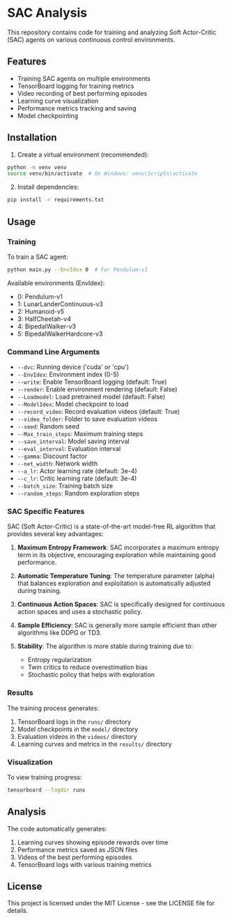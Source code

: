 # SAC Analysis

This repository contains code for training and analyzing Soft Actor-Critic (SAC) agents on various continuous control environments.

## Features

- Training SAC agents on multiple environments
- TensorBoard logging for training metrics
- Video recording of best performing episodes
- Learning curve visualization
- Performance metrics tracking and saving
- Model checkpointing

## Installation

1. Create a virtual environment (recommended):
```bash
python -m venv venv
source venv/bin/activate  # On Windows: venv\Scripts\activate
```

2. Install dependencies:
```bash
pip install -r requirements.txt
```

## Usage

### Training

To train a SAC agent:

```bash
python main.py --EnvIdex 0  # For Pendulum-v1
```

Available environments (EnvIdex):
- 0: Pendulum-v1
- 1: LunarLanderContinuous-v3
- 2: Humanoid-v5
- 3: HalfCheetah-v4
- 4: BipedalWalker-v3
- 5: BipedalWalkerHardcore-v3

### Command Line Arguments

- `--dvc`: Running device ('cuda' or 'cpu')
- `--EnvIdex`: Environment index (0-5)
- `--write`: Enable TensorBoard logging (default: True)
- `--render`: Enable environment rendering (default: False)
- `--Loadmodel`: Load pretrained model (default: False)
- `--ModelIdex`: Model checkpoint to load
- `--record_video`: Record evaluation videos (default: True)
- `--video_folder`: Folder to save evaluation videos
- `--seed`: Random seed
- `--Max_train_steps`: Maximum training steps
- `--save_interval`: Model saving interval
- `--eval_interval`: Evaluation interval
- `--gamma`: Discount factor
- `--net_width`: Network width
- `--a_lr`: Actor learning rate (default: 3e-4)
- `--c_lr`: Critic learning rate (default: 3e-4)
- `--batch_size`: Training batch size
- `--random_steps`: Random exploration steps

### SAC Specific Features

SAC (Soft Actor-Critic) is a state-of-the-art model-free RL algorithm that provides several key advantages:

1. **Maximum Entropy Framework**: SAC incorporates a maximum entropy term in its objective, encouraging exploration while maintaining good performance.

2. **Automatic Temperature Tuning**: The temperature parameter (alpha) that balances exploration and exploitation is automatically adjusted during training.

3. **Continuous Action Spaces**: SAC is specifically designed for continuous action spaces and uses a stochastic policy.

4. **Sample Efficiency**: SAC is generally more sample efficient than other algorithms like DDPG or TD3.

5. **Stability**: The algorithm is more stable during training due to:
   - Entropy regularization
   - Twin critics to reduce overestimation bias
   - Stochastic policy that helps with exploration

### Results

The training process generates:
1. TensorBoard logs in the `runs/` directory
2. Model checkpoints in the `model/` directory
3. Evaluation videos in the `videos/` directory
4. Learning curves and metrics in the `results/` directory

### Visualization

To view training progress:
```bash
tensorboard --logdir runs
```

## Analysis

The code automatically generates:
1. Learning curves showing episode rewards over time
2. Performance metrics saved as JSON files
3. Videos of the best performing episodes
4. TensorBoard logs with various training metrics

## License

This project is licensed under the MIT License - see the LICENSE file for details. 